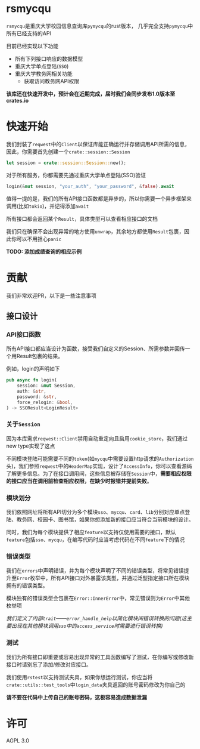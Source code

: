 # rsmycqu
`rsmycqu`是重庆大学校园信息查询库`pymycqu`的rust版本，
几乎完全支持`pymycqu`中所有已经支持的API

目前已经实现以下功能

- 所有下列接口响应的数据模型
- 重庆大学单点登陆(`SSO`)
- 重庆大学教务网相关功能
  - 获取访问教务网API权限

**该库还在快速开发中，预计会在近期完成，届时我们会同步发布1.0版本至crates.io**

# 快速开始
我们封装了`reqwest`中的`Client`以保证库能正确运行并存储调用API所需的信息，因此，你需要首先创建一个`crate::session::Session`

```rust
let session = crate::session::Session::new();
```

对于所有服务，你都需要先通过重庆大学单点登陆(SSO)验证

```rust
login(&mut session, "your_auth", "your_password", &false).await
```

值得一提的是，我们的所有API接口函数都是异步的，所以你需要一个异步框架来调用(比如`tokio`)，并记得添加`await`

所有接口都会返回某个`Result`，具体类型可以查看相应接口的文档

我们只在确保不会出现异常的地方使用`unwrap`，其余地方都使用`Result`包裹，因此你可以不用担心`panic`

**TODO: 添加成绩查询的相应示例**

# 贡献
我们非常欢迎PR，以下是一些注意事项

## 接口设计

### API接口函数
所有API接口都应当设计为函数，接受我们自定义的Session、所需参数并回传一个用Result包裹的结果。

例如，login的声明如下
```rust
pub async fn login(
    session: &mut Session,
    auth: &str,
    password: &str,
    force_relogin: &bool,
) -> SSOResult<LoginResult>
```

### 关于`Session`
因为本库需求`reqwest::Client`禁用自动重定向且启用`cookie_store`，我们通过new type实现了这点

不同模块登陆可能需要不同的`token`(如`mycqu`中需要设置http请求的`Authorization`头)，我们参照`reqwest`中的`HeaderMap`实现，设计了`AccessInfo`，你可以查看源码了解更多信息。为了在接口调用间，这些信息被存储在`Session`中，**需要相应权限的接口应当在调用前检查相应权限，在缺少时报错并提前失败**。

### 模块划分
我们依照网址将所有API切分为多个模块`sso`、`mycqu`、`card`、`lib`分别对应单点登陆、教务网、校园卡、图书馆，如果你想添加新的接口应当符合当前模块的设计。

同时，我们为每个模块提供了相应`feature`以支持仅使用需要的接口，默认`feature`包括`sso`、`mycqu`，在编写代码时应当考虑代码在不同`feature`下的情况

### 错误类型
我们在`errors`中声明错误，并为每个模块声明了不同的错误类型，将常见错误提升至`Error`枚举中，所有API接口对外暴露该类型，并通过泛型指定接口所在模块拥有的错误类型。

模块独有的错误类型会包裹在`Error::InnerError`中，常见错误则为`Error`中其他枚举项

*我们定义了内部`trait`——`error_handle_help`以简化模块间错误转换的问题(这主要出现在其他模块调用`sso`中的`access_service`时需要进行错误转换)*

### 测试
我们为所有接口即重要或容易出现异常的工具函数编写了测试，在你编写或修改新接口时请别忘了添加/修改对应接口。

我们使用`rstest`以支持测试夹具，如果你想运行测试，你应当将`crate::utils::test_tools`中`login_data`夹具返回的账号密码修改为你自己的

**请不要在代码中上传自己的账号密码，这极容易造成数据泄漏**

# 许可
AGPL 3.0